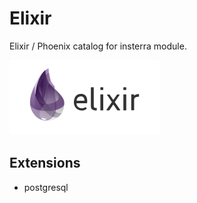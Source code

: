 # Elixir

Elixir / Phoenix catalog for insterra module.

![elixir logo](logo.svg)

## Extensions

+ postgresql